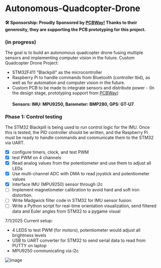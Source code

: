 # Autonomous-Quadcopter-Drone
#### 🛠️ Sponsorship: Proudly Sponsored by [PCBWay!](https://www.pcbway.com) Thanks to their generosity, they are supporting the PCB prototyping for this project. 
### (in progress)
The goal is to build an autonomous quadcopter drone fusing multiple sensors and implementing computer vision in the future. 
Custom Quadcopter Drone Project:
- STM32F411 "Blackpill" as the microcontroller
- Raspberry Pi to handle commands from Bluetooth (controller tbd), as well as for automation and computer vision in the future.
- Custom PCB to be made to integrate sensors and distribute power - (In the design stage, prototyping support from [PCBWay](https://www.pcbway.com))
  #### Sensors: IMU: MPU9250, Barometer: BMP280, GPS: GT-U7
 
### Phase 1: Control testing
The STM32 Blackpill is being used to run control logic for the IMU. Once this is tested, the PID controller should be written, and the Raspberry Pi must be ready to handle commands and communicate them to the STM32 via UART.

- [x] configure timers, clock, and test PWM
- [x] test PWM on 4 channels
- [x] Read analog values from the potentiometer and use them to adjust all LEDs
- [x] Use multi-channel ADC with DMA to read joystick and potentiometer values
- [x] Interface IMU (MPU9250) sensor through i2c
- [ ] Implement magnetometer calibration to avoid hard and soft iron distortion.
- [ ] Write Madgwick filter code in STM32 for IMU sensor fusion.
- [ ] Write a Python script for real-time orientation visualization, send filtered data and Euler angles from STM32 to a pygame visual

7/1/2025 Current setup: 
- 4 LEDS to test PWM (for motors), potentiometer would adjust all brightness levels
- USB to UART converter for STM32 to send serial data to read from PUTTY on laptop
- MPU9250 communicating via i2c

![image](https://github.com/user-attachments/assets/7bd714c2-9c71-4ed1-be03-569fdb4183a3)


